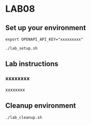 # LAB08
## Set up your environment
```
export OPENAPI_API_KEY="xxxxxxxxx"
```
```
./lab_setup.sh
```
## Lab instructions
### xxxxxxxx
xxxxxxxx

## Cleanup environment
```
./lab_cleanup.sh
```
